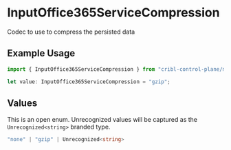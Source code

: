 # InputOffice365ServiceCompression

Codec to use to compress the persisted data

## Example Usage

```typescript
import { InputOffice365ServiceCompression } from "cribl-control-plane/models/operations";

let value: InputOffice365ServiceCompression = "gzip";
```

## Values

This is an open enum. Unrecognized values will be captured as the `Unrecognized<string>` branded type.

```typescript
"none" | "gzip" | Unrecognized<string>
```